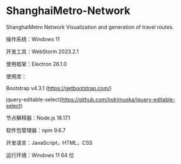 # ShanghaiMetro-Network
ShanghaiMetro Network Visualization and generation of travel routes.

操作系统：Windows 11

开发工具：WebStorm 2023.2.1

使用框架：Electron 26.1.0

使用库：

Bootstrap v4.3.1 (https://getbootstrap.com/)

jquery-editable-select(https://github.com/indrimuska/jquery-editable-select)

节点解释器：Node.js 18.17.1

软件包管理器：npm 9.6.7

开发语言：JavaScript，HTML，CSS

运行环境：Windows 11 64 位
